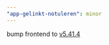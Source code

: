 ```yaml
---
"app-gelinkt-notuleren": minor
---
```


bump frontend to [v5.41.4](https://github.com/lblod/frontend-gelinkt-notuleren/releases/tag/v5.41.4)
